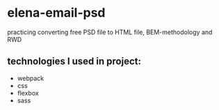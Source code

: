 # elena-email-psd
practicing converting free PSD file to HTML file, BEM-methodology and RWD

## technologies I used in project:
* webpack
* css
* flexbox
* sass
